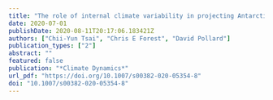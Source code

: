 ```yaml
---
title: "The role of internal climate variability in projecting Antarctica's contribution to future sea-level rise"
date: 2020-07-01
publishDate: 2020-08-11T20:17:06.183421Z
authors: ["Chii-Yun Tsai", "Chris E Forest", "David Pollard"]
publication_types: ["2"]
abstract: ""
featured: false
publication: "*Climate Dynamics*"
url_pdf: "https://doi.org/10.1007/s00382-020-05354-8"
doi: "10.1007/s00382-020-05354-8"
---
```



